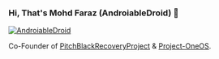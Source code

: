 ### Hi, That's Mohd Faraz (AndroiableDroid) 👋

<!--
**AndroiableDroid/AndroiableDroid** is a ✨ _special_ ✨ repository because its `README.md` (this file) appears on your GitHub profile.-->

[![AndroiableDroid](https://github-readme-stats.vercel.app/api?username=AndroiableDroid)](https://github.com/AndroiableDroid)

Co-Founder of [PitchBlackRecoveryProject](https://github.com/PitchBlackRecoveryProject) & [Project-OneOS](https://github.com/Project-OneOS). 
